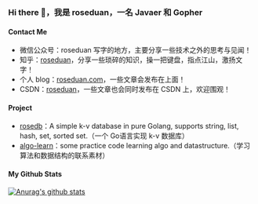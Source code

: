 ### Hi there 👋，我是 roseduan，一名 Javaer 和 Gopher

#### Contact Me

* 微信公众号：roseduan 写字的地方，主要分享一些技术之外的思考与见闻！
* 知乎：[roseduan](https://www.zhihu.com/people/roseduan)，分享一些琐碎的知识，操一把键盘，指点江山，激扬文字！
* 个人 blog：[roseduan.com](https://roseduan.com/)，一些文章会发布在上面！
* CSDN：[roseduan](https://blog.csdn.net/rose_duanm)，一些文章也会同时发布在 CSDN 上，欢迎围观！

#### Project

* [rosedb](https://github.com/roseduan/rosedb)：A simple k-v database in pure Golang, supports string, list, hash, set, sorted set.（一个 Go语言实现 k-v 数据库）
* [algo-learn](https://github.com/roseduan/algo-learn)：some practice code learning algo and datastructure.（学习算法和数据结构的联系素材）

#### My Github Stats

[![Anurag's github stats](https://github-readme-stats.vercel.app/api?username=roseduan)](https://github.com/anuraghazra/github-readme-stats)
